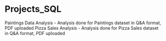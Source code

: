 # Projects_SQL
Paintings Data Analysis -  Analysis done for Paintings dataset in Q&A format, PDF uploaded
Pizza Sales Analysis -  Analysis done for Pizza Sales dataset in Q&A format, PDF uploaded
